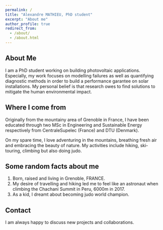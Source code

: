 ```yaml
---
permalink: /
title: "Alexandre MATHIEU, PhD student"
excerpt: "About me"
author_profile: true
redirect_from: 
  - /about/
  - /about.html
---
```


## About Me

I am a PhD student working on building photovoltaic applications. Especially, my work focuses on modelling failures as well as quantifying diagnostic methods in order to build a performance garantee on solar installations. My personal belief is that research owes to find solutions to mitigate the human environmental impact.

## Where I come from 

Originally from the mountainy area of Grenoble in France, I have been educated through two MSc in Engineering and Sustainable Energy respectively from CentraleSupelec (France) and DTU (Denmark). 

On my spare time, I love adventuring in the mountains, breathing fresh air and embracing the beauty of nature. My activities include hiking, ski-touring, climbing but also doing judo.

## Some random facts about me

1. Born, raised and living in Grenoble, FRANCE.
2. My desire of travelling and hiking led me to feel like an astronaut when climbing the Chachani Summit in Peru, 6000m in 2017.
3. As a kid, I dreamt about becoming judo world champion.


## Contact

I am always happy to discuss new projects and collaborations.
